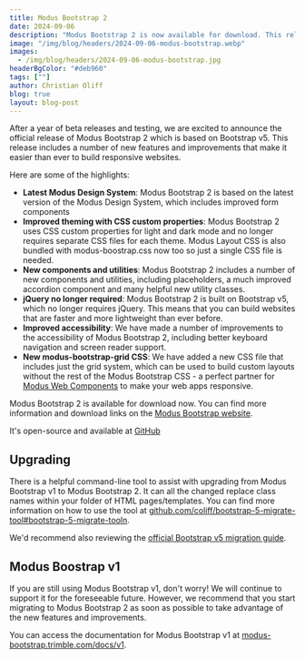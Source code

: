 ```yaml
---
title: Modus Bootstrap 2
date: 2024-09-06
description: "Modus Bootstrap 2 is now available for download. This release includes a number of new features and improvements that make it easier than ever to build responsive websites."
image: "/img/blog/headers/2024-09-06-modus-bootstrap.webp"
images:
  - /img/blog/headers/2024-09-06-modus-bootstrap.jpg
headerBgColor: "#deb960"
tags: [""]
author: Christian Oliff
blog: true
layout: blog-post
---
```


<style>
@media (max-width: 868px) {
  header {
    background-position: bottom right !important;
    background-size: contain !important;
    aspect-ratio: unset !important;
  }
}
main ul li {
  margin-bottom: 0.5rem;
}
</style>

After a year of beta releases and testing, we are excited to announce the official release of Modus Bootstrap 2 which is based on Bootstrap v5. This release includes a number of new features and improvements that make it easier than ever to build responsive websites.

Here are some of the highlights:

- **Latest Modus Design System**: Modus Bootstrap 2 is based on the latest version of the Modus Design System, which includes improved form components
- **Improved theming with CSS custom properties**: Modus Bootstrap 2 uses CSS custom properties for light and dark mode and no longer requires separate CSS files for each theme. Modus Layout CSS is also bundled with modus-boostrap.css now too so just a single CSS file is needed.
- **New components and utilities**: Modus Bootstrap 2 includes a number of new components and utilities, including placeholders, a much improved accordion component and many helpful new utility classes.
- **jQuery no longer required**: Modus Bootstrap 2 is built on Bootstrap v5, which no longer requires jQuery. This means that you can build websites that are faster and more lightweight than ever before.
- **Improved accessibility**: We have made a number of improvements to the accessibility of Modus Bootstrap 2, including better keyboard navigation and screen reader support.
- **New modus-bootstrap-grid CSS**: We have added a new CSS file that includes just the grid system, which can be used to build custom layouts without the rest of the Modus Bootstrap CSS - a perfect partner for [Modus Web Components](https://modus-web-components.trimble.com/) to make your web apps responsive.

Modus Bootstrap 2 is available for download now. You can find more information and download links on the [Modus Bootstrap website](https://modus-bootstrap.trimble.com).

It's open-source and available at [GitHub](https://github.com/trimble-oss/modus-bootstrap)

## Upgrading

There is a helpful command-line tool to assist with upgrading from Modus Bootstrap v1 to Modus Bootstrap 2. It can all the changed replace class names within your folder of HTML pages/templates. You can find more information on how to use the tool at [github.com/coliff/bootstrap-5-migrate-tool#bootstrap-5-migrate-tooln](https://github.com/coliff/bootstrap-5-migrate-tool).

We'd recommend also reviewing the  [official Bootstrap v5 migration guide](https://getbootstrap.com/docs/5.3/migration/).

## Modus Boostrap v1

If you are still using Modus Bootstrap v1, don't worry! We will continue to support it for the foreseeable future. However, we recommend that you start migrating to Modus Bootstrap 2 as soon as possible to take advantage of the new features and improvements.

You can access the documentation for Modus Bootstrap v1 at [modus-bootstrap.trimble.com/docs/v1](https://modus-bootstrap.trimble.com/docs/v1).
